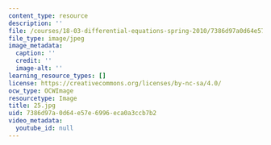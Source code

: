 ```yaml
---
content_type: resource
description: ''
file: /courses/18-03-differential-equations-spring-2010/7386d97a0d64e57e6996eca0a3ccb7b2_25.jpg
file_type: image/jpeg
image_metadata:
  caption: ''
  credit: ''
  image-alt: ''
learning_resource_types: []
license: https://creativecommons.org/licenses/by-nc-sa/4.0/
ocw_type: OCWImage
resourcetype: Image
title: 25.jpg
uid: 7386d97a-0d64-e57e-6996-eca0a3ccb7b2
video_metadata:
  youtube_id: null
---
```

